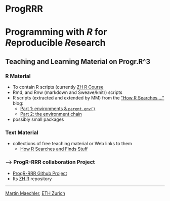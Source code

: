 # ProgRRR
# Programming with *R* for *R*eproducible *R*esearch

## Teaching and Learning Material on Progr.R^3

### R Material
- To contain R scripts (currently [ZH R Course](ZHR/R)
- Rmd, and Rnw (markdown and Sweave/knitr) scripts
- R scripts (extracted and extended by MM) from the ["How R Searches ..."](http://blog.obeautifulcode.com/R/How-R-Searches-And-Finds-Stuff/) blog:
  - [Part 1: environments & `parent.env()`](ZHR/R/How-R-Searches--env1.R)
  - [Part 2: the environment chain](ZHR/R/env-namespace.R)
- possibly small packages

### Text Material
- collections of free teaching material or Web links to them
  - [How R Searches and Finds Stuff](http://blog.obeautifulcode.com/R/How-R-Searches-And-Finds-Stuff/)

### --> ProgR-RRR __collaboration__ Project
 -	[ProgR-RRR Github Project](https://github.com/Progr-RRR)
   -	Its [ZH R](https://github.com/Progr-RRR/ZHR) repository

---
[Martin Maechler](https://stat.ethz.ch/~maechler), [ETH Zurich](https://www.ethz.ch.)




